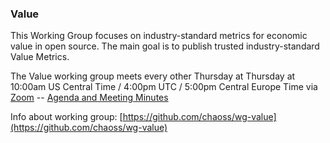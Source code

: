 ### Value

This Working Group focuses on industry-standard metrics for economic value in open source. The main goal is to publish trusted industry-standard Value Metrics. 

The Value working group meets every other Thursday at Thursday at 10:00am US Central Time / 4:00pm UTC / 5:00pm Central Europe Time via [Zoom](https://zoom.us/j/4998687533) -- [Agenda and Meeting Minutes](https://docs.google.com/document/d/1qWAV4ExtwcY3mSzIb9sYOUENt4Pi1BD7APjnRTCnZZs/edit#heading=h.bdn0grlsbx6)

Info about working group: [https://github.com/chaoss/wg-value](https://github.com/chaoss/wg-value)
